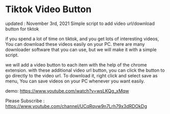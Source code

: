 # Tiktok Video Button
updated : November 3rd, 2021
Simple script to add video url/download button for tiktok

if you spend a lot of time on tiktok, and you get lots of interesting videos, You can download these videos easily on your PC. there are many downloader software that you can use, but we will make it with a simple script.

we will add a video button to each item with the help of the chrome extension. with these additional video url button, you can click the button to go directly to the video url. To download it, right click and select save as menu, You can save videos on your PC whenever you want easily.

demo: https://www.youtube.com/watch?v=wsLKQg_xMqw

Please Subscribe : https://www.youtube.com/channel/UCqRqvw9n7Lrh79x3dRDOkDg